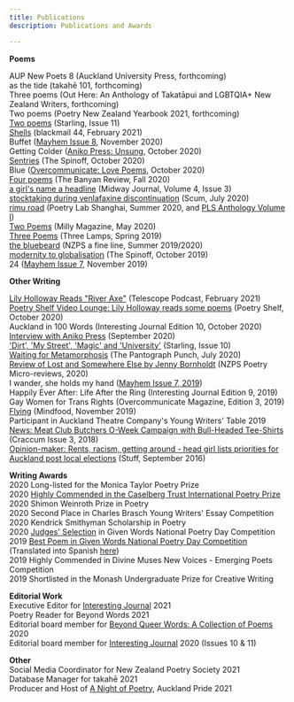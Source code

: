 ```yaml
---
title: Publications
description: Publications and Awards

---
```


<b>Poems</b><br>

AUP New Poets 8 (Auckland University Press, forthcoming)<br>
as the tide (takahē 101, forthcoming)<br>
Three poems (Out Here: An Anthology of Takatāpui and LGBTQIA+ New Zealand Writers, forthcoming)<br>
Two poems (Poetry New Zealand Yearbook 2021, forthcoming)<br>
<a href="https://www.starlingmag.com/issue-11/lily-holloway">Two poems</a> (Starling, Issue 11)<br>
<a href="http://www.blackmailpress.com/LH44.html">Shells</a> (blackmail 44, February 2021)<br>
Buffet (<a href="https://www.mayhemjournal.co.nz/shop/product/471459/mayhem-2020--issue-8/">Mayhem Issue 8</a>, November 2020)<br>
Getting Colder (<a href="https://www.anikopress.com/shop/p/aniko-press-issue-one-unsung">Aniko Press: Unsung</a>, October 2020)<br>
<a href="https://thespinoff.co.nz/books/30-10-2020/the-friday-poem-sentries-by-lily-holloway/">Sentries</a> (The Spinoff, October 2020)<br>
Blue (<a href="https://overcommunicate.bigcartel.com/product/love-poems">Overcommunicate: Love Poems</a>, October 2020)<br>
<a href="https://www.thebanyanreview.org/issue3-fall-2020/lillyholloway-issue3-fall-2020-elements-2/">Four poems</a> (The Banyan Review, Fall 2020)<br>
<a href="http://midwayjournal.com/a-girls-name-a-headline/">a girl's name a headline</a> (Midway Journal, Volume 4, Issue 3)<br>
<a href="http://www.scum-mag.com/stocktaking-during-venlafaxine-discontinuation/">stocktaking during venlafaxine discontinuation</a> (Scum, July 2020)<br>
<a href="https://www.poetrylabshanghai.com/post/summer20">rimu road</a> (Poetry Lab Shanghai, Summer 2020, and <a href="https://www.poetrylabshanghai.com/store">PLS Anthology Volume I</a>)<br>
<a href="https://www.millymagazine.com/two-poems-by-lily-holloway">Two Poems</a> (Milly Magazine, May 2020)<br>
<a href="https://www.thethreelamps.com/article/lily-holloway?publication=spring-2019">Three Poems</a> (Three Lamps, Spring 2019)<br>
<a href="https://poetrysocietynz.files.wordpress.com/2020/04/a-fine-line-summer-2019-digital.pdf">the bluebeard</a> (NZPS a fine line, Summer 2019/2020)<br>
<a href="https://thespinoff.co.nz/books/18-10-2019/the-friday-poem-modernity-to-globalisation-by-lily-holloway/">modernity to globalisation</a> (The Spinoff, October 2019)<br>
24 (<a href="https://www.mayhemjournal.co.nz/page/7-0-contents/">Mayhem Issue 7</a>, November 2019)<br>

<b>Other Writing</b><br>

<a href="https://open.spotify.com/episode/5poNhuzseCeBG57uilcEVj?si=1aakXCdRRkWLcbXQWhwYEg">Lily Holloway Reads "River Axe"</a> (Telescope Podcast, February 2021)<br>
<a href="https://nzpoetryshelf.com/2020/10/30/poetry-shelf-video-lounge-lily-holloway-reads-some-poems/">Poetry Shelf Video Lounge: Lily Holloway reads some poems</a> (Poetry Shelf, October 2020)<br>
Auckland in 100 Words (Interesting Journal Edition 10, October 2020)<br>
<a href="https://www.anikopress.com/interviews/lily-holloway">Interview with Aniko Press</a> (September 2020)<br>
<a href="https://www.starlingmag.com/issue-10/lily-holloway">'Dirt', 'My Street', 'Magic' and 'University'</a> (Starling, Issue 10)<br>
<a href="https://www.pantograph-punch.com/posts/Waiting-for-Metamorphosis">Waiting for Metamorphosis</a> (The Pantograph Punch, July 2020)<br>
<a href="https://poetrysociety.org.nz/lost-and-somewhere-else-by-jenny-bornholdt/">Review of Lost and Somewhere Else by Jenny Bornholdt</a> (NZPS Poetry Micro-reviews, 2020) <br>
I wander, she holds my hand (<a href="https://www.mayhemjournal.co.nz/page/7-0-contents/">Mayhem Issue 7, 2019</a>)<br>
Happily Ever After: Life After the Ring (Interesting Journal Edition 9, 2019)<br>
Gay Women for Trans Rights (Overcommunicate Magazine, Edition 3, 2019)<br>
<a href="https://lilyholloway.co.nz/posts/Flying">Flying</a> (Mindfood, November 2019)<br>
Participant in Auckland Theatre Company's Young Writers' Table 2019<br>
<a href="http://www.craccum.co.nz/?p=2497">News: Meat Club Butchers O-Week Campaign with Bull-Headed Tee-Shirts</a> (Craccum Issue 3, 2018)<br>
<a href="https://www.stuff.co.nz/auckland/local-news/north-shore-times/84029761/opinionmaker-rents-racism-getting-around--head-girl-lists-priorities-for-auckland-post-local-elections">Opinion-maker: Rents, racism, getting around - head girl lists priorities for Auckland post local elections</a> (Stuff, September 2016)<br>

<b>Writing Awards</b><br>
2020 Long-listed for the Monica Taylor Poetry Prize<br>
2020 <a href="https://www.caselbergtrust.org/news/poetry-prize-2020-winners-announced">Highly Commended in the Caselberg Trust International Poetry Prize</a><br>
2020 Shimon Weinroth Prize in Poetry<br>
2020 Second Place in Charles Brasch Young Writers' Essay Competition<br>
2020 Kendrick Smithyman Scholarship in Poetry<br>
2020 <a href="https://nzgivenwords.blogspot.com/2020/09/given-poems-for-national-poetry-day.html">Judges' Selection</a> in Given Words National Poetry Day Competition<br>
2019 <a href="https://nzgivenwords.blogspot.com/2019/09/">Best Poem in Given Words National Poetry Day Competition</a> (Translated into Spanish <a href="https://libropalabrasprestadas.blogspot.com/2019/11/dia-nacional-de-la-poesia-nueva-zelanda.html">here</a>)<br>
2019 Highly Commended in Divine Muses New Voices - Emerging Poets Competition<br>
2019 Shortlisted in the Monash Undergraduate Prize for Creative Writing<br>

<b>Editorial Work</b><br>
Executive Editor for <a href="https://www.interestingjournal.com/who-we-are">Interesting Journal</a> 2021<br>
Poetry Reader for Beyond Words 2021<br>
Editorial board member for <a href="https://www.beyondwordsmag.com/online-store/Beyond-Queer-Words-A-Collection-of-Poems-p218768615">Beyond Queer Words: A Collection of Poems</a> 2020<br>
Editorial board member for <a href="https://www.interestingjournal.com/who-we-are">Interesting Journal</a> 2020 (Issues 10 & 11)<br>

<b>Other</b><br>
Social Media Coordinator for New Zealand Poetry Society 2021<br>
Database Manager for takahē 2021<br>
Producer and Host of <a href="https://aucklandpride.org.nz/a-night-of-poetry/">A Night of Poetry</a>, Auckland Pride 2021<br>
